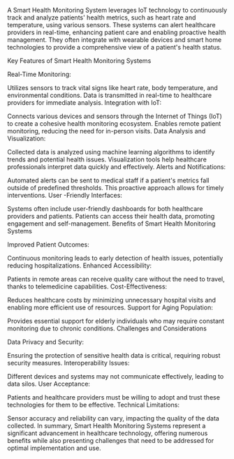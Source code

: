 A Smart Health Monitoring System leverages IoT technology to continuously track and analyze patients' health metrics, such as heart rate and temperature, using various sensors. These systems can alert healthcare providers in real-time, enhancing patient care and enabling proactive health management. They often integrate with wearable devices and smart home technologies to provide a comprehensive view of a patient's health status.

Key Features of Smart Health Monitoring Systems

Real-Time Monitoring:

Utilizes sensors to track vital signs like heart rate, body temperature, and environmental conditions.
Data is transmitted in real-time to healthcare providers for immediate analysis.
Integration with IoT:

Connects various devices and sensors through the Internet of Things (IoT) to create a cohesive health monitoring ecosystem.
Enables remote patient monitoring, reducing the need for in-person visits.
Data Analysis and Visualization:

Collected data is analyzed using machine learning algorithms to identify trends and potential health issues.
Visualization tools help healthcare professionals interpret data quickly and effectively.
Alerts and Notifications:

Automated alerts can be sent to medical staff if a patient's metrics fall outside of predefined thresholds.
This proactive approach allows for timely interventions.
User -Friendly Interfaces:

Systems often include user-friendly dashboards for both healthcare providers and patients.
Patients can access their health data, promoting engagement and self-management.
Benefits of Smart Health Monitoring Systems

Improved Patient Outcomes:

Continuous monitoring leads to early detection of health issues, potentially reducing hospitalizations.
Enhanced Accessibility:

Patients in remote areas can receive quality care without the need to travel, thanks to telemedicine capabilities.
Cost-Effectiveness:

Reduces healthcare costs by minimizing unnecessary hospital visits and enabling more efficient use of resources.
Support for Aging Population:

Provides essential support for elderly individuals who may require constant monitoring due to chronic conditions.
Challenges and Considerations

Data Privacy and Security:

Ensuring the protection of sensitive health data is critical, requiring robust security measures.
Interoperability Issues:

Different devices and systems may not communicate effectively, leading to data silos.
User Acceptance:

Patients and healthcare providers must be willing to adopt and trust these technologies for them to be effective.
Technical Limitations:

Sensor accuracy and reliability can vary, impacting the quality of the data collected.
In summary, Smart Health Monitoring Systems represent a significant advancement in healthcare technology, offering numerous benefits while also presenting challenges that need to be addressed for optimal implementation and use.
